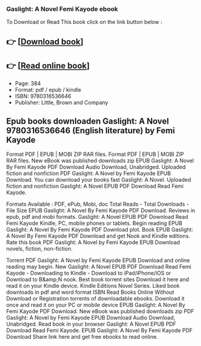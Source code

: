 ### Gaslight: A Novel Femi Kayode ebook

To Download or Read This book click on the link button below :

## 👉  [**[Download book](http://ebooksharez.info/download.php?group=book&from=github.com&id=691596&lnk=1064 "Download book")**]

## 👉  [**[Read online book](http://ebooksharez.info/download.php?group=book&from=github.com&id=691596&lnk=1064 "Read online book")**]


* Page: 384
* Format: pdf / epub / kindle
* ISBN: 9780316536646
* Publisher: Little, Brown and Company



## Epub books downloaden Gaslight: A Novel 9780316536646 (English literature) by Femi Kayode


Format PDF | EPUB | MOBI ZIP RAR files. Format PDF | EPUB | MOBI ZIP RAR files. New eBook was published downloads zip EPUB Gaslight: A Novel By Femi Kayode PDF Download Audio Download, Unabridged. Uploaded fiction and nonfiction PDF Gaslight: A Novel by Femi Kayode EPUB Download. You can download your books fast Gaslight: A Novel. Uploaded fiction and nonfiction Gaslight: A Novel EPUB PDF Download Read Femi Kayode.

Formats Available : PDF, ePub, Mobi, doc Total Reads - Total Downloads - File Size EPUB Gaslight: A Novel By Femi Kayode PDF Download. Reviews in epub, pdf and mobi formats. Gaslight: A Novel EPUB PDF Download Read Femi Kayode Kindle, PC, mobile phones or tablets. Begin reading EPUB Gaslight: A Novel By Femi Kayode PDF Download plot. Book EPUB Gaslight: A Novel By Femi Kayode PDF Download and get Nook and Kindle editions. Rate this book PDF Gaslight: A Novel by Femi Kayode EPUB Download novels, fiction, non-fiction.

Torrent PDF Gaslight: A Novel by Femi Kayode EPUB Download and online reading may begin. New Gaslight: A Novel EPUB PDF Download Read Femi Kayode - Downloading to Kindle - Download to iPad/iPhone/iOS or Download to B&amp;amp;N nook. Best book torrent sites Download it here and read it on your Kindle device. Kindle Editions Novel Series. Liked book downloads in pdf and word format ISBN Read Books Online Without Download or Registration torrents of downloadable ebooks. Download it once and read it on your PC or mobile device EPUB Gaslight: A Novel By Femi Kayode PDF Download. New eBook was published downloads zip PDF Gaslight: A Novel by Femi Kayode EPUB Download Audio Download, Unabridged. Read book in your browser Gaslight: A Novel EPUB PDF Download Read Femi Kayode. EPUB Gaslight: A Novel By Femi Kayode PDF Download Share link here and get free ebooks to read online.





